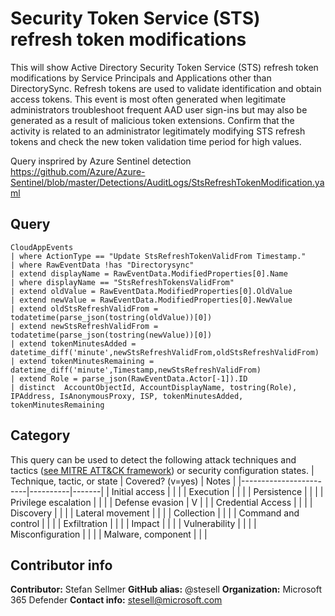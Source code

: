 # Security Token Service (STS) refresh token modifications
This will show Active Directory Security Token Service (STS) refresh token modifications by Service Principals and Applications other than DirectorySync. Refresh tokens are used to validate identification and obtain access tokens. This event is most often generated when legitimate administrators troubleshoot frequent AAD user sign-ins but may also be generated as a result of malicious token extensions. Confirm that the activity is related to an administrator legitimately modifying STS refresh tokens and check the new token validation time period for high values.

Query insprired by Azure Sentinel detection https://github.com/Azure/Azure-Sentinel/blob/master/Detections/AuditLogs/StsRefreshTokenModification.yaml
## Query
```
CloudAppEvents 
| where ActionType == "Update StsRefreshTokenValidFrom Timestamp."
| where RawEventData !has "Directorysync"
| extend displayName = RawEventData.ModifiedProperties[0].Name  
| where displayName == "StsRefreshTokensValidFrom"
| extend oldValue = RawEventData.ModifiedProperties[0].OldValue
| extend newValue = RawEventData.ModifiedProperties[0].NewValue
| extend oldStsRefreshValidFrom = todatetime(parse_json(tostring(oldValue))[0])
| extend newStsRefreshValidFrom = todatetime(parse_json(tostring(newValue))[0])
| extend tokenMinutesAdded = datetime_diff('minute',newStsRefreshValidFrom,oldStsRefreshValidFrom)
| extend tokenMinutesRemaining = datetime_diff('minute',Timestamp,newStsRefreshValidFrom)
| extend Role = parse_json(RawEventData.Actor[-1]).ID
| distinct  AccountObjectId, AccountDisplayName, tostring(Role), IPAddress, IsAnonymousProxy, ISP, tokenMinutesAdded, tokenMinutesRemaining
```
## Category
This query can be used to detect the following attack techniques and tactics ([see MITRE ATT&CK framework](https://attack.mitre.org/)) or security configuration states.
| Technique, tactic, or state | Covered? (v=yes) | Notes |
|------------------------|----------|-------|
| Initial access |  |  |
| Execution |  |  |
| Persistence |  |  | 
| Privilege escalation |  |  |
| Defense evasion | V |  | 
| Credential Access |  |  | 
| Discovery |  |  | 
| Lateral movement |  |  | 
| Collection |  |  | 
| Command and control |  |  | 
| Exfiltration |  |  | 
| Impact |  |  |
| Vulnerability |  |  |
| Misconfiguration |  |  |
| Malware, component |  |  |

## Contributor info
**Contributor:** Stefan Sellmer
**GitHub alias:** @stesell
**Organization:** Microsoft 365 Defender
**Contact info:** stesell@microsoft.com